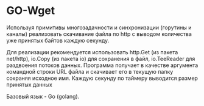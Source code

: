 # GO-Wget
Используя примитивы многозадачности и синхронизации (горутины и каналы) реализовать скачивание файла по http с выводом количества уже принятых байтов каждую секунду.

Для реализации рекомендуется использовать http.Get (из пакета net/http), io.Copy (из пакета io) для сохранения в файл, io.TeeReader для раздвоения потоков данных.
Программа получает в качестве аргумента командной строки URL файла и скачивает его в текущую папку сохраняя исходное имя. Каждую секунду по таймеру выводится размер принятых данных

Базовый язык - Go (golang). 